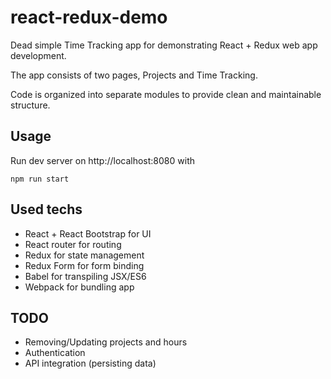 # react-redux-demo

Dead simple Time Tracking app for demonstrating React + Redux web app development.

The app consists of two pages, Projects and Time Tracking.

Code is organized into separate modules to provide clean and maintainable structure.

## Usage

Run dev server on http://localhost:8080 with

```
npm run start
```

## Used techs

- React + React Bootstrap for UI
- React router for routing
- Redux for state management
- Redux Form for form binding
- Babel for transpiling JSX/ES6
- Webpack for bundling app

## TODO

- Removing/Updating projects and hours
- Authentication
- API integration (persisting data)
